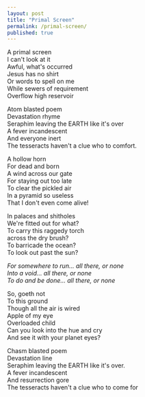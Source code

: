 ```yaml
---      
layout: post    
title: "Primal Screen"    
permalink: /primal-screen/    
published: true    
---    
```

    
A primal screen  
I can't look at it  
Awful, what's occurred  
Jesus has no shirt   
Or words to spell on me  
While sewers of requirement  
Overflow high reservoir  
  
Atom blasted poem  
Devastation rhyme  
Seraphim leaving the EARTH like it's over  
A fever incandescent  
And everyone inert  
The tesseracts haven't a clue who to comfort.  
  
A hollow horn  
For dead and born  
A wind across our gate  
For staying out too late  
To clear the pickled air  
In a pyramid so useless  
That I don't even come alive!  
  
In palaces and shitholes  
We're fitted out for what?   
To carry this raggedy torch   
across the dry brush?  
To barricade the ocean?  
To look out past the sun?  
  
_For somewhere to run... all there, or none_  
_Into a void... all there, or none_  
_To do and be done... all there, or none_  
  
So, goeth not   
To this ground  
Though all the air is wired  
Apple of my eye  
Overloaded child   
Can you look into the hue and cry  
And see it with your planet eyes?  
  
Chasm blasted poem  
Devastation line  
Seraphim leaving the EARTH like it's over.  
A fever incandescent  
And resurrection gore  
The tesseracts haven't a clue who to come for  
